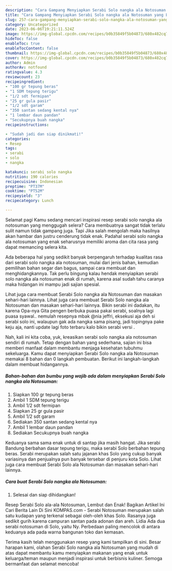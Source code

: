 ```yaml
---
description: "Cara Gampang Menyiapkan Serabi Solo nangka ala Notosuman yang Lezat}"
title: "Cara Gampang Menyiapkan Serabi Solo nangka ala Notosuman yang Lezat}"
slug: 257-cara-gampang-menyiapkan-serabi-solo-nangka-ala-notosuman-yang-lezat
category: Uncategorized
date: 2023-06-06T19:21:11.524Z
image: https://img-global.cpcdn.com/recipes/b0b35849f5b04873/680x482cq70/serabi-solo-nangka-ala-notosuman-foto-resep-utama.jpg
hideToc: false
enableToc: true
enableTocContent: false
thumbnail: https://img-global.cpcdn.com/recipes/b0b35849f5b04873/680x482cq70/serabi-solo-nangka-ala-notosuman-foto-resep-utama.jpg
cover: https://img-global.cpcdn.com/recipes/b0b35849f5b04873/680x482cq70/serabi-solo-nangka-ala-notosuman-foto-resep-utama.jpg
author: Admin
authorAv: notfound
ratingvalue: 4.3
reviewcount: 23
recipeingredient:
- "100 gr tepung beras"
- "1 SDM tepung terigu"
- "1/2 sdt fermipan"
- "25 gr gula pasir"
- "1/2 sdt garam"
- "350 santan sedang kental nya"
- "1 lembar daun pandan"
- "Secukupnya buah nangka"
recipeinstructions:

- "Sudah jadi dan siap dinikmati!"
categories:
- Resep
tags:
- serabi
- solo
- nangka

katakunci: serabi solo nangka 
nutrition: 190 calories
recipecuisine: Indonesian
preptime: "PT37M"
cooktime: "PT52M"
recipeyield: "3"
recipecategory: Lunch

---
```



Selamat pagi Kamu sedang mencari inspirasi resep serabi solo nangka ala notosuman yang menggugah selera? Cara membuatnya sangat tidak terlalu sulit namun tidak gampang juga. Tapi Jika salah mengolah maka hasilnya akan hambar dan justru cenderung tidak enak. Padahal serabi solo nangka ala notosuman yang enak seharusnya memiliki aroma dan cita rasa yang dapat memancing selera kita.


Ada beberapa hal yang sedikit banyak berpengaruh terhadap kualitas rasa dari serabi solo nangka ala notosuman, mulai dari jenis bahan, kemudian pemilihan bahan segar dan bagus, sampai cara membuat dan menghidangkannya. Tak perlu bingung kalau hendak menyiapkan serabi solo nangka ala notosuman enak di rumah, karena asal sudah tahu caranya maka hidangan ini mampu jadi sajian spesial.

Lihat juga cara membuat Serabi Solo nangka ala Notosuman dan masakan sehari-hari lainnya. Lihat juga cara membuat Serabi Solo nangka ala Notosuman dan masakan sehari-hari lainnya. Bikin serabi ini dadakan, itu karena Opa-nya Gita pengen berbuka puasa pakai serabi, soalnya lagi puasa syawal.. nemulah resepnya mbak @nia jeffri, eksekusi aja deh si serabi solo ini, walaupun gak ada nangka sama pisang, jadi topingnya pake keju aja, nanti update lagi foto terbaru kalo bikin serabi versi .


Nah, kali ini kita coba, yuk, kreasikan serabi solo nangka ala notosuman sendiri di rumah. Tetap dengan bahan yang sederhana, sajian ini bisa memberi manfaat dalam membantu menjaga kesehatan tubuhmu sekeluarga. Kamu dapat menyiapkan Serabi Solo nangka ala Notosuman memakai 8 bahan dan 0 langkah pembuatan. Berikut ini langkah-langkah dalam membuat hidangannya.

<!--inarticleads1-->

##### Bahan-bahan dan bumbu yang wajib ada dalam menyiapkan Serabi Solo nangka ala Notosuman:

1. Siapkan 100 gr tepung beras
1. Ambil 1 SDM tepung terigu
1. Ambil 1/2 sdt fermipan
1. Siapkan 25 gr gula pasir
1. Ambil 1/2 sdt garam
1. Sediakan 350 santan sedang kental nya
1. Ambil 1 lembar daun pandan
1. Sediakan Secukupnya buah nangka


Keduanya sama sama enak untuk di santap jika masih hangat. Jika serabi Bandung berbahan dasar tepung terigu, maka serabi Solo berbahan tepung beras. Serabi merupakan salah satu jajanan khas Solo yang cukup banyak variasinya dan penjualnya pun banyak tersebar di penjuru kota Solo. Lihat juga cara membuat Serabi Solo ala Notosuman dan masakan sehari-hari lainnya. 

<!--inarticleads2-->

##### Cara buat Serabi Solo nangka ala Notosuman:


1. Selesai dan siap dihidangkan!

Resep Serabi Solo ala-ala Notosuman, Lembut dan Enak! Bagikan Artikel Ini Cari Berita Lain Di Sini KOMPAS.com - Serabi Notosuman merupakan salah satu kudapan yang terkenal sebagai oleh-oleh khas Solo. Rasanya juga sedikit gurih karena campuran santan pada adonan dan areh. Lidia Ada dua serabi notosuman di Solo, yaitu Ny. Perbedaan paling mencolok di antara keduanya ada pada warna bangunan toko dan kemasan. 

Terima kasih telah menggunakan resep yang kami tampilkan di sini. Besar harapan kami, olahan Serabi Solo nangka ala Notosuman yang mudah di atas dapat membantu kamu menyiapkan makanan yang enak untuk keluarga/teman maupun menjadi inspirasi untuk berbisnis kuliner. Semoga bermanfaat dan selamat mencoba!
